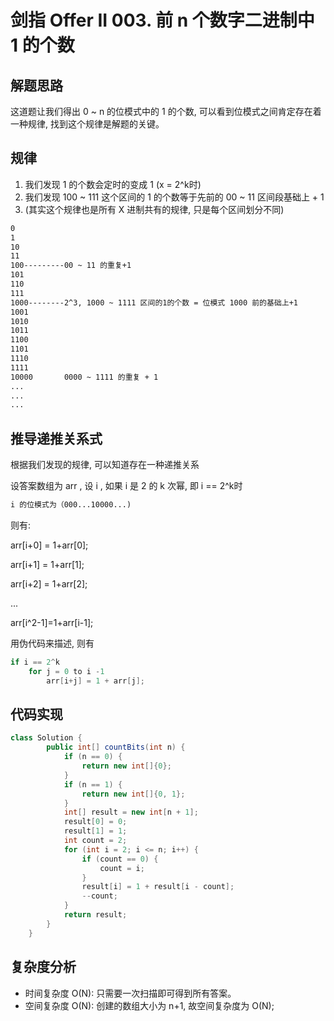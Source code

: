# 剑指 Offer II 003. 前 n 个数字二进制中 1 的个数



## 解题思路

这道题让我们得出 0 ~ n 的位模式中的 1 的个数, 可以看到位模式之间肯定存在着一种规律, 找到这个规律是解题的关键。



## 规律

1. 我们发现 1 的个数会定时的变成 1 (x = 2^k时)
2. 我们发现 100 ~ 111 这个区间的 1 的个数等于先前的 00 ~ 11 区间段基础上 + 1
3. (其实这个规律也是所有 X 进制共有的规律, 只是每个区间划分不同)

```tex
0
1
10
11
100---------00 ~ 11 的重复+1
101
110
111
1000--------2^3, 1000 ~ 1111 区间的1的个数 = 位模式 1000 前的基础上+1
1001
1010
1011
1100
1101
1110
1111
10000 		0000 ~ 1111 的重复 + 1
...
...
...
```



## 推导递推关系式

根据我们发现的规律, 可以知道存在一种递推关系



设答案数组为 arr , 设 i , 如果 i 是 2 的 k 次幂, 即 i == 2^k时

```tex
i 的位模式为（000...10000...)
```

则有: 

arr[i+0] = 1+arr[0];

arr[i+1] = 1+arr[1];

arr[i+2] = 1+arr[2];

...

arr[i^2-1]=1+arr[i-1];

用伪代码来描述, 则有

```java
if i == 2^k
    for j = 0 to i -1
        arr[i+j] = 1 + arr[j];
```



## 代码实现

```java
class Solution {
		public int[] countBits(int n) {
			if (n == 0) {
				return new int[]{0};
			}
			if (n == 1) {
				return new int[]{0, 1};
			}
			int[] result = new int[n + 1];
			result[0] = 0;
			result[1] = 1;
			int count = 2;
			for (int i = 2; i <= n; i++) {
				if (count == 0) {
					count = i;
				}
				result[i] = 1 + result[i - count];
				--count;
			}
			return result;
		}
	}
```



## 复杂度分析

- 时间复杂度 O(N): 只需要一次扫描即可得到所有答案。
- 空间复杂度 O(N): 创建的数组大小为 n+1, 故空间复杂度为 O(N);

